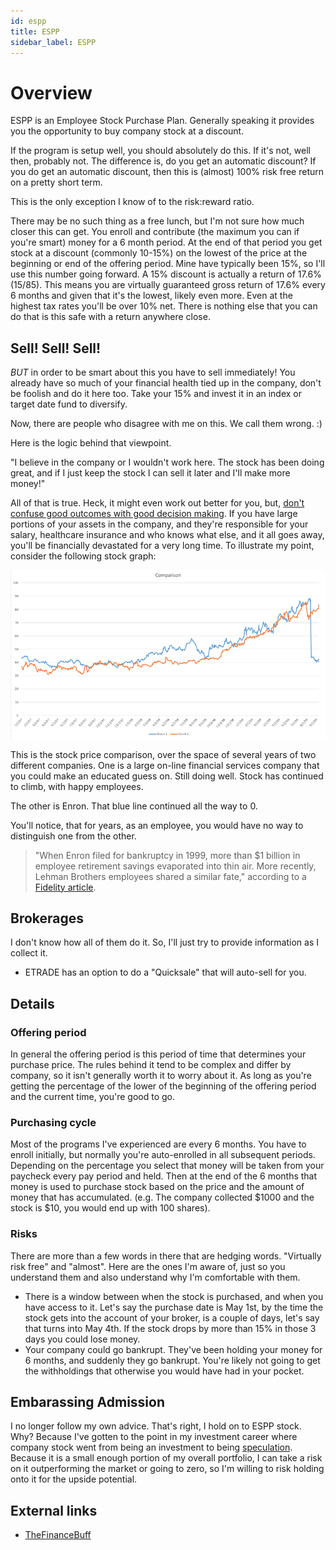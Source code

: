 ```yaml
---
id: espp
title: ESPP
sidebar_label: ESPP
---
```

# Overview

ESPP is an Employee Stock Purchase Plan.  Generally speaking it provides you the opportunity to buy company stock at a discount.

If the program is setup well, you should absolutely do this.  If it's not, well then, probably not.  The difference is, do you get an automatic discount?  If you do get an automatic discount, then this is (almost) 100% risk free return on a pretty short term.  

This is the only exception I know of to the risk:reward ratio.  

There may be no such thing as a free lunch, but I'm not sure how much closer this can get.  You enroll and contribute (the maximum you can if you're smart) money for a 6 month period.  At the end of that period you get stock at a discount (commonly 10-15%) on the lowest of the price at the beginning or end of the offering period.  Mine have typically been 15%, so I'll use this number going forward.  A 15% discount is actually a return of 17.6% (15/85).  This means you are virtually guaranteed gross return of 17.6% every 6 months and given that it's the lowest, likely even more.  Even at the highest tax rates you'll be over 10% net.  There is nothing else that you can do that is this safe with a return anywhere close.

## Sell! Sell! Sell!

*BUT* in order to be smart about this you have to sell immediately!  You already have so much of your financial health tied up in the company, don't be foolish and do it here too.  Take your 15% and invest it in an index or target date fund to diversify.  

Now, there are people who disagree with me on this.  We call them wrong.  :)

Here is the logic behind that viewpoint. 

"I believe in the company or I wouldn't work here.  The stock has been doing great, and if I just keep the stock I can sell it later and I'll make more money!"

All of that is true.  Heck, it might even work out better for you, but, [don't confuse good outcomes with good decision making](https://github.com/jotpowers/Personal-Growth/blob/master/decision-making.md).  If you have large portions of your assets in the company, and they're responsible for your salary, healthcare insurance and who knows what else, and it all goes away, you'll be financially devastated for a very long time.  To illustrate my point, consider the following stock graph:

![Comparison of Two Stocks](assets/espp-comparison.png)

This is the stock price comparison, over the space of several years of two different companies.  One is a large on-line financial services company that you could make an educated guess on.  Still doing well.  Stock has continued to climb, with happy employees.

The other is Enron.  That blue line continued all the way to 0.

You'll notice, that for years, as an employee, you would have no way to distinguish one from the other.

> "When Enron filed for bankruptcy in 1999, more than $1 billion in employee retirement savings evaporated into thin air. More recently, Lehman Brothers employees shared a similar fate," according to a [Fidelity article](https://www.fidelity.com/viewpoints/personal-finance/stock-plan-mistakes).

## Brokerages

I don't know how all of them do it.  So, I'll just try to provide information as I collect it.

* ETRADE has an option to do a "Quicksale" that will auto-sell for you.

## Details

### Offering period
In general the offering period is this period of time that determines your purchase price.  The rules behind it tend to be complex and differ by company, so it isn't generally worth it to worry about it.  As long as you're getting the percentage of the lower of the beginning of the offering period and the current time, you're good to go.

### Purchasing cycle
Most of the programs I've experienced are every 6 months.  You have to enroll initially, but normally you're auto-enrolled in all subsequent periods.  Depending on the percentage you select that money will be taken from your paycheck every pay period and held.  Then at the end of the 6 months that money is used to purchase stock based on the price and the amount of money that has accumulated.  (e.g. The company collected $1000 and the stock is $10, you would end up with 100 shares).

### Risks
There are more than a few words in there that are hedging words.  "Virtually risk free" and "almost".   Here are the ones I'm aware of, just so you understand them and also understand why I'm comfortable with them.

* There is a window between when the stock is purchased, and when you have access to it.  Let's say the purchase date is May 1st, by the time the stock gets into the account of your broker, is a couple of days, let's say that turns into May 4th.  If the stock drops by more than 15% in those 3 days you could lose money.
* Your company could go bankrupt.  They've been holding your money for 6 months, and suddenly they go bankrupt.  You're likely not going to get the withholdings that otherwise you would have had in your pocket.

## Embarassing Admission

I no longer follow my own advice.  That's right, I hold on to ESPP stock.  Why?  Because I've gotten to the point in my investment career where company stock went from being an investment to being [speculation](speculation.md).  Because it is a small enough portion of my overall portfolio, I can take a risk on it outperforming the market or going to zero, so I'm willing to risk holding onto it for the upside potential.

## External links

* [TheFinanceBuff](https://thefinancebuff.com/employee-stock-purchase-plan-espp-is.html) 
